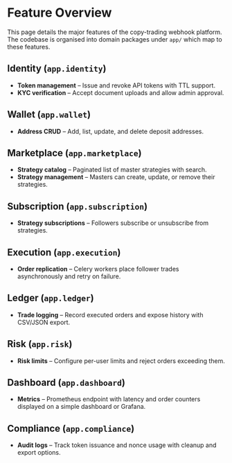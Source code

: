 # Feature Overview

This page details the major features of the copy-trading webhook platform. The codebase is organised into domain packages under `app/` which map to these features.

## Identity (`app.identity`)
- **Token management** – Issue and revoke API tokens with TTL support.
- **KYC verification** – Accept document uploads and allow admin approval.

## Wallet (`app.wallet`)
- **Address CRUD** – Add, list, update, and delete deposit addresses.

## Marketplace (`app.marketplace`)
- **Strategy catalog** – Paginated list of master strategies with search.
- **Strategy management** – Masters can create, update, or remove their strategies.

## Subscription (`app.subscription`)
- **Strategy subscriptions** – Followers subscribe or unsubscribe from strategies.

## Execution (`app.execution`)
- **Order replication** – Celery workers place follower trades asynchronously and retry on failure.

## Ledger (`app.ledger`)
- **Trade logging** – Record executed orders and expose history with CSV/JSON export.

## Risk (`app.risk`)
- **Risk limits** – Configure per-user limits and reject orders exceeding them.

## Dashboard (`app.dashboard`)
- **Metrics** – Prometheus endpoint with latency and order counters displayed on a simple dashboard or Grafana.

## Compliance (`app.compliance`)
- **Audit logs** – Track token issuance and nonce usage with cleanup and export options.

